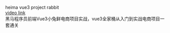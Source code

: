 heima vue3 project rabbit  
[video link](https://www.bilibili.com/video/BV1Ac411K7EQ)  
黑马程序员前端Vue3小兔鲜电商项目实战，vue3全家桶从入门到实战电商项目一套通关